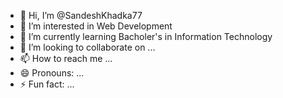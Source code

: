 - 👋 Hi, I’m @SandeshKhadka77
- 👀 I’m interested in Web Development
- 🌱 I’m currently learning Bacholer's in Information Technology
- 💞️ I’m looking to collaborate on ...
- 📫 How to reach me ...
- 😄 Pronouns: ...
- ⚡ Fun fact: ...

<!---
SandeshKhadka77/SandeshKhadka77 is a ✨ special ✨ repository because its `README.md` (this file) appears on your GitHub profile.
You can click the Preview link to take a look at your changes.
--->
